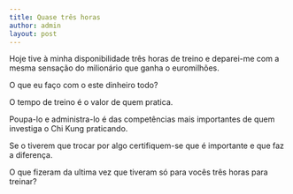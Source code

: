 ```yaml
---
title: Quase três horas
author: admin
layout: post
---
```

Hoje tive à minha disponibilidade três horas de treino e deparei-me com a mesma sensação do milionário que ganha o euromilhões.

O que eu faço com o este dinheiro todo?

O tempo de treino é o valor de quem pratica.

Poupa-lo e administra-lo é das competências mais importantes de quem investiga o Chi Kung praticando.

Se o tiverem que trocar por algo certifiquem-se que é importante e que faz a diferença.

O que fizeram da ultima vez que tiveram só para vocês três horas para treinar?